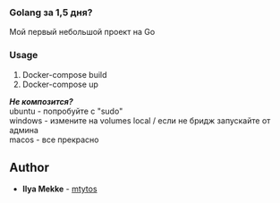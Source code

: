 ### Golang за 1,5 дня? 
Мой первый небольшой проект на Go 

### Usage<br>
1. Docker-compose build<br>
2. Docker-compose up<br>

<b><em>Не композится?</b></em><br>
ubuntu - попробуйте с "sudo"<br>
windows - измените на volumes local / если не бридж запускайте от админа<br>
macos - все прекрасно<br>

## Author
* **Ilya Mekke** - [mtytos](https://github.com/mtytos)
